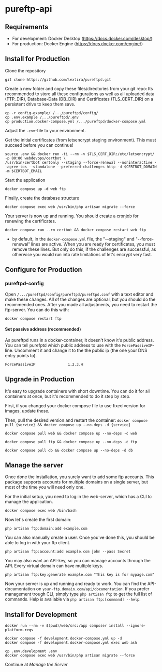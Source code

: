 # pureftp-api

## Requirements
* For development: Docker Desktop (https://docs.docker.com/desktop/)
* For production: Docker Engine (https://docs.docker.com/engine/)

## Install for Production

Clone the repository 
```
git clone https://github.com/lextira/pureftpd.git
```

Create a new folder and copy these files/directories from your git repo:
Its recommended to store all these configurations as well as all uploaded data (FTP_DIR), Database-Data (DB_DIR) and Certificates (TLS_CERT_DIR) on a persistent drive to keep them save.
```
cp -r config-example/ /.../pureftpd/config/
cp .env.example /.../pureftpd/.env
cp production.docker-compose.yml /.../pureftpd/docker-compose.yml
```

Adjust the `.env`-file to your environment. 

Get the initial certificates (from letsencrypt staging environment). This must succeed before you can continue!
```
source .env && docker run -ti --rm -v $TLS_CERT_DIR:/etc/letsencrypt/ -p 80:80 webdevops/certbot \
/usr/bin/certbot certonly --staging --force-renewal --noninteractive --agree-tos --standalone --preferred-challenges http -d $CERTBOT_DOMAIN -m $CERTBOT_EMAIL
```

Start the application
```
docker compose up -d web ftp
```

Finally, create the database structure
```
docker compose exec web /usr/bin/php artisan migrate --force
```

Your server is now up and running. You should create a cronjob for renewing the certificates.
```
docker compose run --rm certbot && docker compose restart web ftp
```
 * by default, in the `docker-compose.yml` file, the "--staging" and "--force-renewal" lines are active. When you are ready for certificates, you must remove these lines. But only do this, if the challenges are successful, as otherwise you would run into rate limitations of let's encrypt very fast.


## Configure for Production

### pureftpd-config
Open `/.../pureftpd/config/pureftpd/pureftpd.conf` with a text editor and make these changes. All of the changes are optional, but you should do the recommended ones. After you made all adjustments, you need to restart the ftp-server. You can do this with:
```
docker compose restart ftp
```

#### Set passive address (recommended)
As pureftpd runs in a docker-container, it doesn't know it's public address. You can tell purefptd which public address to use with the `ForcePassiveIP`-line. Uncomment it and change it to the the public ip (the one your DNS entry points to).

```
ForcePassiveIP               1.2.3.4
```

## Upgrade in Production
It's easy to upgrade containers with short downtime. You can do it for all containers at once, but it's
recommended to do it step by step.

First, if you changed your docker compose file to use fixed version for images, update those.

Then, pull the desired version and restart the container: `docker compose pull {service} && docker compose up --no-deps -d {service}
`

```
docker compose pull web && docker compose up --no-deps -d web

docker compose pull ftp && docker compose up --no-deps -d ftp

docker compose pull db && docker compose up --no-deps -d db
```

## Manage the server

Once done the installation, you surely want to add some ftp accounts. This package supports accounts for multiple domains on a single server, but most of the time you will need only one.

For the initial setup, you need to log in the web-server, which has a CLI to manage the application.
```
docker compose exec web /bin/bash
```

Now let's create the first domain:
```
php artisan ftp:domain:add example.com
```

You can also manually create a user. Once you've done this, you should be able to log in with your ftp client.
```
php artisan ftp:account:add example.com john --pass Secret
```

You may also want an API-key, so you can manage accounts through the API. Every virtual domain can have multiple keys.
```
php artisan ftp:key:generate example.com "This key is for mypage.com"
```

Now your server is up and running and ready to work. You can find the API-documentation on `your-ftp.domain.com/api/documentation`. If you prefer management trough CLI, simply type `php artisan ftp` to get the full list of commands. Help is available via `php artisan ftp:[command] --help`.



## Install for Development

```
docker run --rm -v $(pwd)/web/src:/app composer install --ignore-platform-reqs

docker compose -f development.docker-compose.yml up -d
docker compose -f development.docker-compose.yml exec web ash

cp .env.development .env
docker compose exec web /usr/bin/php artisan migrate --force
```
Continue at _Manage the Server_